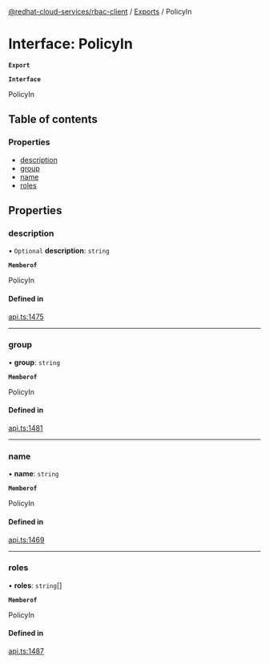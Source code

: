 [@redhat-cloud-services/rbac-client](../README.md) / [Exports](../modules.md) / PolicyIn

# Interface: PolicyIn

**`Export`**

**`Interface`**

PolicyIn

## Table of contents

### Properties

- [description](PolicyIn.md#description)
- [group](PolicyIn.md#group)
- [name](PolicyIn.md#name)
- [roles](PolicyIn.md#roles)

## Properties

### description

• `Optional` **description**: `string`

**`Memberof`**

PolicyIn

#### Defined in

[api.ts:1475](https://github.com/RedHatInsights/javascript-clients/blob/master/packages/rbac/api.ts#L1475)

___

### group

• **group**: `string`

**`Memberof`**

PolicyIn

#### Defined in

[api.ts:1481](https://github.com/RedHatInsights/javascript-clients/blob/master/packages/rbac/api.ts#L1481)

___

### name

• **name**: `string`

**`Memberof`**

PolicyIn

#### Defined in

[api.ts:1469](https://github.com/RedHatInsights/javascript-clients/blob/master/packages/rbac/api.ts#L1469)

___

### roles

• **roles**: `string`[]

**`Memberof`**

PolicyIn

#### Defined in

[api.ts:1487](https://github.com/RedHatInsights/javascript-clients/blob/master/packages/rbac/api.ts#L1487)
